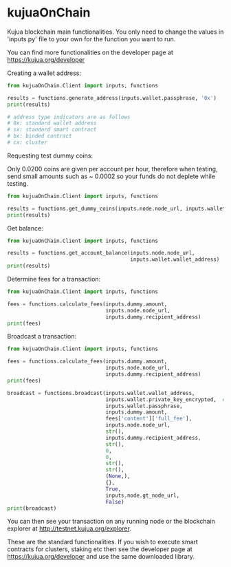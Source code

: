 # kujuaOnChain
Kujua blockchain main functionalities. You only need to change the values in 'inputs.py' file to your own for the function you want to run.

You can find more functionalities on the developer page at https://kujua.org/developer

Creating a wallet address:
```python
from kujuaOnChain.Client import inputs, functions

results = functions.generate_address(inputs.wallet.passphrase, '0x')
print(results)

# address type indicators are as follows
# 0x: standard wallet address
# sx: standard smart contract
# bx: binded contract
# cx: cluster
```


Requesting test dummy coins:

Only 0.0200 coins are given per account per hour, therefore when testing, send small amounts such as ~ 0.0002 so your funds do not deplete while testing.

```python
from kujuaOnChain.Client import inputs, functions

results = functions.get_dummy_coins(inputs.node.node_url, inputs.wallet.wallet_address)
print(results)
```



Get balance:

```python
from kujuaOnChain.Client import inputs, functions

results = functions.get_account_balance(inputs.node.node_url,
                                    	inputs.wallet.wallet_address)
print(results)
```



Determine fees for a transaction:

```python
from kujuaOnChain.Client import inputs, functions

fees = functions.calculate_fees(inputs.dummy.amount,
                                inputs.node.node_url,
                                inputs.dummy.recipient_address)
print(fees)
```



Broadcast a transaction:

```python
from kujuaOnChain.Client import inputs, functions

fees = functions.calculate_fees(inputs.dummy.amount,
                                inputs.node.node_url,
                                inputs.dummy.recipient_address)
print(fees)

broadcast = functions.broadcast(inputs.wallet.wallet_address,
                                inputs.wallet.private_key_encrypted,  # only use a dummy address's private key until we make kujuaOffChainRelay public
                                inputs.wallet.passphrase,
                                inputs.dummy.amount,
                                fees['content']['full_fee'],
                                inputs.node.node_url,
                                str(),
                                inputs.dummy.recipient_address,
                                str(),
                                0,
                                0,
                                str(),
                                str(),
                                (None,),
                                {},
                                True,
                                inputs.node.gt_node_url,
                                False)
print(broadcast)
```
You can then see your transaction on any running node or the blockchain explorer at http://testnet.kujua.org/explorer.

These are the standard functionalities. If you wish to execute smart contracts for clusters, staking etc then see the developer page at https://kujua.org/developer and use the same downloaded library.
